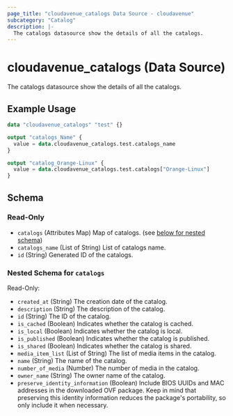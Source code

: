 ```yaml
---
page_title: "cloudavenue_catalogs Data Source - cloudavenue"
subcategory: "Catalog"
description: |-
  The catalogs datasource show the details of all the catalogs.
---
```


# cloudavenue_catalogs (Data Source)

The catalogs datasource show the details of all the catalogs.

## Example Usage

```terraform
data "cloudavenue_catalogs" "test" {}

output "catalogs_Name" {
  value = data.cloudavenue_catalogs.test.catalogs_name
}

output "catalog_Orange-Linux" {
  value = data.cloudavenue_catalogs.test.catalogs["Orange-Linux"]
}
```

<!-- schema generated by tfplugindocs -->
## Schema

### Read-Only

- `catalogs` (Attributes Map) Map of catalogs. (see [below for nested schema](#nestedatt--catalogs))
- `catalogs_name` (List of String) List of catalogs name.
- `id` (String) Generated ID of the catalogs.

<a id="nestedatt--catalogs"></a>
### Nested Schema for `catalogs`

Read-Only:

- `created_at` (String) The creation date of the catalog.
- `description` (String) The description of the catalog.
- `id` (String) The ID of the catalog.
- `is_cached` (Boolean) Indicates whether the catalog is cached.
- `is_local` (Boolean) Indicates whether the catalog is local.
- `is_published` (Boolean) Indicates whether the catalog is published.
- `is_shared` (Boolean) Indicates whether the catalog is shared.
- `media_item_list` (List of String) The list of media items in the catalog.
- `name` (String) The name of the catalog.
- `number_of_media` (Number) The number of media in the catalog.
- `owner_name` (String) The owner name of the catalog.
- `preserve_identity_information` (Boolean) Include BIOS UUIDs and MAC addresses in the downloaded OVF package. Keep in mind that preserving this identity information reduces the package's portability, so only include it when necessary.

